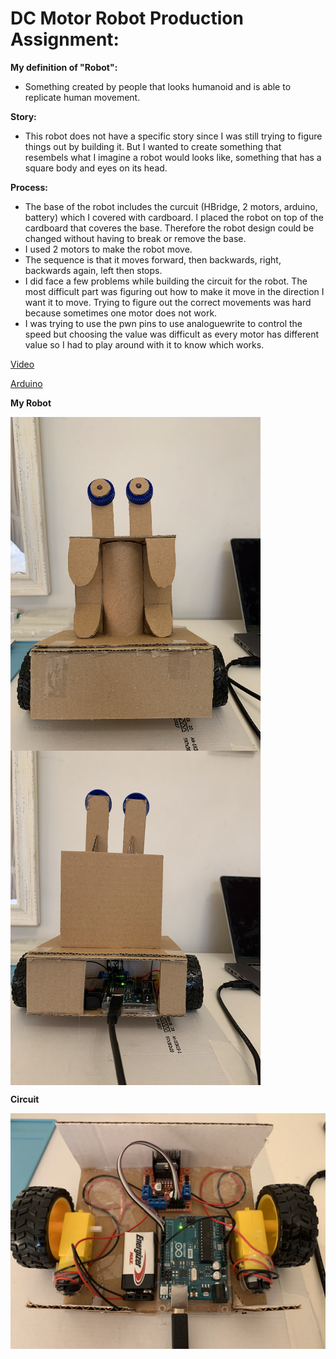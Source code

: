 # DC Motor Robot Production Assignment:


**My definition of "Robot":** 
- Something created by people that looks humanoid and is able to replicate human movement.


**Story:** 
- This robot does not have a specific story since I was still trying to figure things out by building it. But I wanted to create something that resembels what I imagine a robot would looks like, something that has a square body and eyes on its head.

**Process:**
- The base of the robot includes the curcuit (HBridge, 2 motors, arduino, battery) which I covered with cardboard. I placed the robot on top of the cardboard that coveres the base. Therefore the robot design could be changed without having to break or remove the base.
- I used 2 motors to make the robot move.
- The sequence is that it moves forward, then backwards, right, backwards again, left then stops.
- I did face a few problems while building the circuit for the robot. The most difficult part was figuring out how to make it move in the direction I want it to move. Trying to figure out the correct movements was hard because sometimes one motor does not work.
- I was trying to use the pwn pins to use analoguewrite to control the speed but choosing the value was difficult as every motor has different value so I had to play around with it to know which works.

[Video](https://youtu.be/JUytS0jLILA) 

[Arduino](https://github.com/SalamaAlmheiri/Performing-Robots/blob/main/september20/Production_Assignmnment__MotorRobot1_.ino)

**My Robot**

<img src="https://github.com/SalamaAlmheiri/Performing-Robots/blob/main/september20/Robot.png" width=400 align=center> <img src="https://github.com/SalamaAlmheiri/Performing-Robots/blob/main/september20/Robot2.png" width=400 align=center> 

**Circuit**

<img src="https://github.com/SalamaAlmheiri/Performing-Robots/blob/main/september20/Circuit.png" width=600 align=center> 
